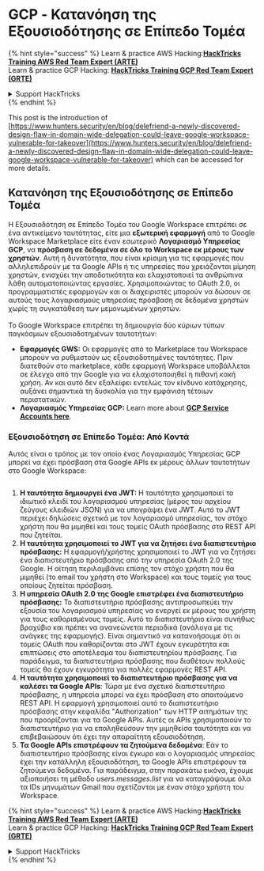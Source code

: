 # GCP - Κατανόηση της Εξουσιοδότησης σε Επίπεδο Τομέα

{% hint style="success" %}
Learn & practice AWS Hacking:<img src="../../../.gitbook/assets/image (1) (1) (1) (1).png" alt="" data-size="line">[**HackTricks Training AWS Red Team Expert (ARTE)**](https://training.hacktricks.xyz/courses/arte)<img src="../../../.gitbook/assets/image (1) (1) (1) (1).png" alt="" data-size="line">\
Learn & practice GCP Hacking: <img src="../../../.gitbook/assets/image (2) (1).png" alt="" data-size="line">[**HackTricks Training GCP Red Team Expert (GRTE)**<img src="../../../.gitbook/assets/image (2) (1).png" alt="" data-size="line">](https://training.hacktricks.xyz/courses/grte)

<details>

<summary>Support HackTricks</summary>

* Check the [**subscription plans**](https://github.com/sponsors/carlospolop)!
* **Join the** 💬 [**Discord group**](https://discord.gg/hRep4RUj7f) or the [**telegram group**](https://t.me/peass) or **follow** us on **Twitter** 🐦 [**@hacktricks\_live**](https://twitter.com/hacktricks_live)**.**
* **Share hacking tricks by submitting PRs to the** [**HackTricks**](https://github.com/carlospolop/hacktricks) and [**HackTricks Cloud**](https://github.com/carlospolop/hacktricks-cloud) github repos.

</details>
{% endhint %}

This post is the introduction of [https://www.hunters.security/en/blog/delefriend-a-newly-discovered-design-flaw-in-domain-wide-delegation-could-leave-google-workspace-vulnerable-for-takeover](https://www.hunters.security/en/blog/delefriend-a-newly-discovered-design-flaw-in-domain-wide-delegation-could-leave-google-workspace-vulnerable-for-takeover) which can be accessed for more details.

## **Κατανόηση της Εξουσιοδότησης σε Επίπεδο Τομέα**

Η Εξουσιοδότηση σε Επίπεδο Τομέα του Google Workspace επιτρέπει σε ένα αντικείμενο ταυτότητας, είτε μια **εξωτερική εφαρμογή** από το Google Workspace Marketplace είτε έναν εσωτερικό **Λογαριασμό Υπηρεσίας GCP**, να **πρόσβαση σε δεδομένα σε όλο το Workspace εκ μέρους των χρηστών**. Αυτή η δυνατότητα, που είναι κρίσιμη για τις εφαρμογές που αλληλεπιδρούν με τα Google APIs ή τις υπηρεσίες που χρειάζονται μίμηση χρηστών, ενισχύει την αποδοτικότητα και ελαχιστοποιεί τα ανθρώπινα λάθη αυτοματοποιώντας εργασίες. Χρησιμοποιώντας το OAuth 2.0, οι προγραμματιστές εφαρμογών και οι διαχειριστές μπορούν να δώσουν σε αυτούς τους λογαριασμούς υπηρεσίας πρόσβαση σε δεδομένα χρηστών χωρίς τη συγκατάθεση των μεμονωμένων χρηστών.\
\
Το Google Workspace επιτρέπει τη δημιουργία δύο κύριων τύπων παγκόσμιων εξουσιοδοτημένων ταυτοτήτων:

* **Εφαρμογές GWS:** Οι εφαρμογές από το Marketplace του Workspace μπορούν να ρυθμιστούν ως εξουσιοδοτημένες ταυτότητες. Πριν διατεθούν στο marketplace, κάθε εφαρμογή Workspace υποβάλλεται σε έλεγχο από την Google για να ελαχιστοποιηθεί η πιθανή κακή χρήση. Αν και αυτό δεν εξαλείφει εντελώς τον κίνδυνο κατάχρησης, αυξάνει σημαντικά τη δυσκολία για την εμφάνιση τέτοιων περιστατικών.
* **Λογαριασμός Υπηρεσίας GCP:** Learn more about [**GCP Service Accounts here**](../gcp-basic-information/#service-accounts).

### **Εξουσιοδότηση σε Επίπεδο Τομέα: Από Κοντά**

Αυτός είναι ο τρόπος με τον οποίο ένας Λογαριασμός Υπηρεσίας GCP μπορεί να έχει πρόσβαση στα Google APIs εκ μέρους άλλων ταυτοτήτων στο Google Workspace:

<figure><img src="../../../.gitbook/assets/image (58).png" alt=""><figcaption></figcaption></figure>

1. **Η ταυτότητα δημιουργεί ένα JWT:** Η ταυτότητα χρησιμοποιεί το ιδιωτικό κλειδί του λογαριασμού υπηρεσίας (μέρος του αρχείου ζεύγους κλειδιών JSON) για να υπογράψει ένα JWT. Αυτό το JWT περιέχει δηλώσεις σχετικά με τον λογαριασμό υπηρεσίας, τον στόχο χρήστη που θα μιμηθεί και τους τομείς OAuth πρόσβασης στο REST API που ζητείται.
2. **Η ταυτότητα χρησιμοποιεί το JWT για να ζητήσει ένα διαπιστευτήριο πρόσβασης:** Η εφαρμογή/χρήστης χρησιμοποιεί το JWT για να ζητήσει ένα διαπιστευτήριο πρόσβασης από την υπηρεσία OAuth 2.0 της Google. Η αίτηση περιλαμβάνει επίσης τον στόχο χρήστη που θα μιμηθεί (το email του χρήστη στο Workspace) και τους τομείς για τους οποίους ζητείται πρόσβαση.
3. **Η υπηρεσία OAuth 2.0 της Google επιστρέφει ένα διαπιστευτήριο πρόσβασης:** Το διαπιστευτήριο πρόσβασης αντιπροσωπεύει την εξουσία του λογαριασμού υπηρεσίας να ενεργεί εκ μέρους του χρήστη για τους καθορισμένους τομείς. Αυτό το διαπιστευτήριο είναι συνήθως βραχύβιο και πρέπει να ανανεώνεται περιοδικά (ανάλογα με τις ανάγκες της εφαρμογής). Είναι σημαντικό να κατανοήσουμε ότι οι τομείς OAuth που καθορίζονται στο JWT έχουν εγκυρότητα και επιπτώσεις στο αποτέλεσμα του διαπιστευτηρίου πρόσβασης. Για παράδειγμα, τα διαπιστευτήρια πρόσβασης που διαθέτουν πολλούς τομείς θα έχουν εγκυρότητα για πολλές εφαρμογές REST API.
4. **Η ταυτότητα χρησιμοποιεί το διαπιστευτήριο πρόσβασης για να καλέσει τα Google APIs**: Τώρα με ένα σχετικό διαπιστευτήριο πρόσβασης, η υπηρεσία μπορεί να έχει πρόσβαση στο απαιτούμενο REST API. Η εφαρμογή χρησιμοποιεί αυτό το διαπιστευτήριο πρόσβασης στην κεφαλίδα "Authorization" των HTTP αιτημάτων της που προορίζονται για τα Google APIs. Αυτές οι APIs χρησιμοποιούν το διαπιστευτήριο για να επαληθεύσουν την μιμηθείσα ταυτότητα και να επιβεβαιώσουν ότι έχει την απαραίτητη εξουσιοδότηση.
5. **Τα Google APIs επιστρέφουν τα ζητούμενα δεδομένα**: Εάν το διαπιστευτήριο πρόσβασης είναι έγκυρο και ο λογαριασμός υπηρεσίας έχει την κατάλληλη εξουσιοδότηση, τα Google APIs επιστρέφουν τα ζητούμενα δεδομένα. Για παράδειγμα, στην παρακάτω εικόνα, έχουμε αξιοποιήσει τη μέθοδο _users.messages.list_ για να καταγράψουμε όλα τα IDs μηνυμάτων Gmail που σχετίζονται με έναν στόχο χρήστη του Workspace.

{% hint style="success" %}
Learn & practice AWS Hacking:<img src="../../../.gitbook/assets/image (1) (1) (1) (1).png" alt="" data-size="line">[**HackTricks Training AWS Red Team Expert (ARTE)**](https://training.hacktricks.xyz/courses/arte)<img src="../../../.gitbook/assets/image (1) (1) (1) (1).png" alt="" data-size="line">\
Learn & practice GCP Hacking: <img src="../../../.gitbook/assets/image (2) (1).png" alt="" data-size="line">[**HackTricks Training GCP Red Team Expert (GRTE)**<img src="../../../.gitbook/assets/image (2) (1).png" alt="" data-size="line">](https://training.hacktricks.xyz/courses/grte)

<details>

<summary>Support HackTricks</summary>

* Check the [**subscription plans**](https://github.com/sponsors/carlospolop)!
* **Join the** 💬 [**Discord group**](https://discord.gg/hRep4RUj7f) or the [**telegram group**](https://t.me/peass) or **follow** us on **Twitter** 🐦 [**@hacktricks\_live**](https://twitter.com/hacktricks_live)**.**
* **Share hacking tricks by submitting PRs to the** [**HackTricks**](https://github.com/carlospolop/hacktricks) and [**HackTricks Cloud**](https://github.com/carlospolop/hacktricks-cloud) github repos.

</details>
{% endhint %}
